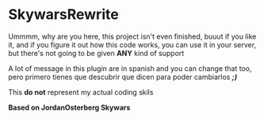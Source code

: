 # SkywarsRewrite

Ummmm, why are you here, this project isn't even finished, buuut if you like it, and if you figure it out how this code works, you can use it in your server,  but there's not going to
be given **ANY** kind of support

A lot of message in this plugin are in spanish and you can change that too, pero primero tienes que descubrir que dicen para poder cambiarlos **_;)_**

This **do not** represent my actual coding skils

**Based on JordanOsterberg Skywars**
